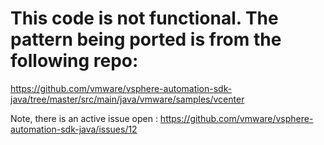 # This code is not functional. The pattern being ported is from the following repo:
https://github.com/vmware/vsphere-automation-sdk-java/tree/master/src/main/java/vmware/samples/vcenter

Note, there is an active issue open : https://github.com/vmware/vsphere-automation-sdk-java/issues/12